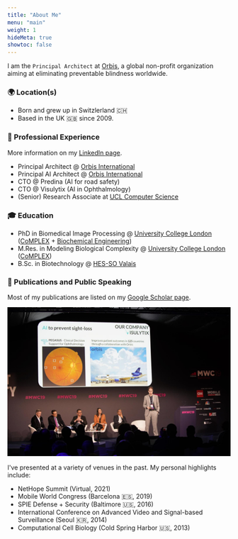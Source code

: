 ```yaml
---
title: "About Me"
menu: "main"
weight: 1
hideMeta: true
showtoc: false
---
```


I am the `Principal Architect` at [Orbis](www.orbis.org), a global non-profit organization aiming at eliminating preventable blindness worldwide. 

### 🌍 Location(s)

- Born and grew up in Switzlerland 🇨🇭
- Based in the UK 🇬🇧 since 2009.

### 💼 Professional Experience

More information on my [LinkedIn page](https://www.linkedin.com/in/nicolasjaccard).

- Principal Architect @ [Orbis International](www.orbis.org)
- Principal AI Architect @ [Orbis International](www.orbis.org)
- CTO @ Predina (AI for road safety)
- CTO @ Visulytix (AI in Ophthalmology)
- (Senior) Research Associate at [UCL Computer Science](https://www.ucl.ac.uk/computer-science/)

### 🎓 Education

- PhD in Biomedical Image Processing @ [University College London](https://www.ucl.ac.uk/) ([CoMPLEX](https://www.ucl.ac.uk/complex/) + [Biochemical Engineering](https://www.ucl.ac.uk/biochemical-engineering/))
- M.Res. in Modeling Biological Complexity @ [University College London](https://www.ucl.ac.uk/) ([CoMPLEX](https://www.ucl.ac.uk/complex/))
- B.Sc. in Biotechnology @ [HES-SO Valais](https://www.hevs.ch/en/)

### 📜 Publications and Public Speaking

Most of my publications are listed on my [Google Scholar page](https://scholar.google.com/citations?user=pMaHB9QAAAAJ&hl=en).

[![Mobile World Congress 2019](/images/MWC.jpeg)](/images/MWC.jpeg)

I've presented at a variety of venues in the past. My personal highlights include:

- NetHope Summit (Virtual, 2021)
- Mobile World Congress (Barcelona 🇪🇸, 2019)
- SPIE Defense + Security (Baltimore 🇺🇸, 2016)
- International Conference on Advanced Video and Signal-based Surveillance (Seoul 🇰🇷, 2014)
- Computational Cell Biology (Cold Spring Harbor 🇺🇸, 2013)